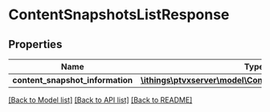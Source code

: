 # ContentSnapshotsListResponse

## Properties
Name | Type | Description | Notes
------------ | ------------- | ------------- | -------------
**content_snapshot_information** | [**\ithings\ptvxserver\model\ContentSnapshotInformation[]**](ContentSnapshotInformation.md) |  | [optional] 

[[Back to Model list]](../../README.md#documentation-for-models) [[Back to API list]](../../README.md#documentation-for-api-endpoints) [[Back to README]](../../README.md)

